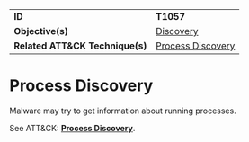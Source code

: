 |||
|---------|------------------------|
|**ID**|**T1057**|
|**Objective(s)**|[Discovery](https://github.com/MAECProject/malware-behaviors/tree/master/discovery)|
|**Related ATT&CK Technique(s)**|[Process Discovery](https://attack.mitre.org/techniques/T1057)|


Process Discovery
=================
Malware may try to get information about running processes. 

See ATT&CK: [**Process Discovery**](https://attack.mitre.org/techniques/T1057).